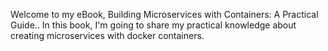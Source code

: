 Welcome to my eBook, Building Microservices with Containers: A Practical Guide.. In this book, I'm going to share my practical knowledge about creating microservices with docker containers.
